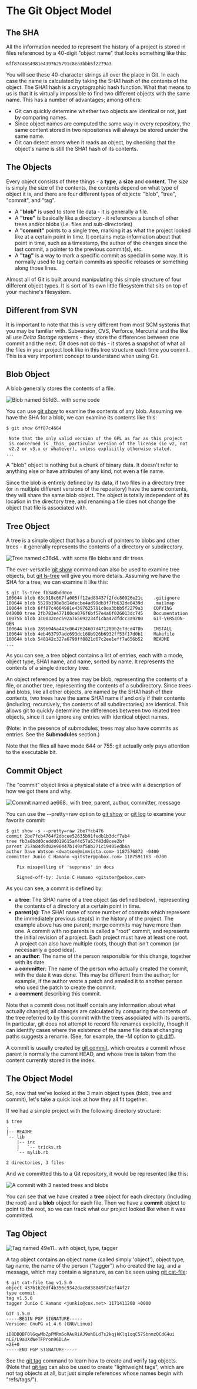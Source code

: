 # The Git Object Model

## The SHA

All the information needed to represent the history of a
project is stored in files referenced by a 40-digit "object name" that
looks something like this:

    6ff87c4664981e4397625791c8ea3bbb5f2279a3

You will see these 40-character strings all over the place in Git.
In each case the name is calculated by taking the SHA1 hash of the
contents of the object.  The SHA1 hash is a cryptographic hash function.
What that means to us is that it is virtually impossible to find two different
objects with the same name.  This has a number of advantages; among
others:

- Git can quickly determine whether two objects are identical or not,
  just by comparing names.
- Since object names are computed the same way in every repository, the
  same content stored in two repositories will always be stored under
  the same name.
- Git can detect errors when it reads an object, by checking that the
  object's name is still the SHA1 hash of its contents.

## The Objects

Every object consists of three things - a **type**, a **size** and **content**.
The _size_ is simply the size of the contents, the contents depend on what
type of object it is, and there are four different types of objects:
"blob", "tree", "commit", and "tag".

- A **"blob"** is used to store file data - it is generally a file.
- A **"tree"** is basically like a directory - it references a bunch of
    other trees and/or blobs (i.e. files and sub-directories)
- A **"commit"** points to a single tree, marking it as what the project
    looked like at a certain point in time.  It contains meta-information
    about that point in time, such as a timestamp, the author of the changes
    since the last commit, a pointer to the previous commit(s), etc.
- A **"tag"** is a way to mark a specific commit as special in some way.  It
    is normally used to tag certain commits as specific releases or something
    along those lines.

Almost all of Git is built around manipulating this simple structure of four
different object types.  It is sort of its own little filesystem that sits
on top of your machine's filesystem.

## Different from SVN

It is important to note that this is very different from most SCM systems
that you may be familiar with.  Subversion, CVS, Perforce, Mercurial and the
like all use _Delta Storage_ systems - they store the differences between one
commit and the next.  Git does not do this - it stores a snapshot of what all
the files in your project look like in this tree structure each time you
commit. This is a very important concept to understand when using Git.

## Blob Object

A blob generally stores the contents of a file.

![Blob named 5b1d3.. with some code](../figure/object-blob.png)

You can use [git show](https://git-scm.com/docs/git-show) to examine the
contents of any blob.
Assuming we have the SHA for a blob, we can examine its contents like this:

    $ git show 6ff87c4664

     Note that the only valid version of the GPL as far as this project
     is concerned is _this_ particular version of the license (ie v2, not
     v2.2 or v3.x or whatever), unless explicitly otherwise stated.
    ...

A "blob" object is nothing but a chunk of binary data.  It doesn't refer
to anything else or have attributes of any kind, not even a file name.

Since the blob is entirely defined by its data, if two files in a
directory tree (or in multiple different versions of the repository)
have the same contents, they will share the same blob object. The object
is totally independent of its location in the directory tree, and
renaming a file does not change the object that file is associated with.

## Tree Object

A tree is a simple object that has a bunch of pointers to blobs and other
trees - it generally represents the contents of a directory or subdirectory.

![Tree named c36d4.. with some file blobs and dir trees](../figure/object-tree.png)

The ever-versatile [git show](https://git-scm.com/docs/git-show) command can
also be used to examine tree objects, but [git ls-tree](https://git-scm.com/docs/git-ls-tree)
will give you more details.
Assuming we have the SHA for a tree, we can examine it like this:

    $ git ls-tree fb3a8bdd0ce
    100644 blob 63c918c667fa005ff12ad89437f2fdc80926e21c    .gitignore
    100644 blob 5529b198e8d14decbe4ad99db3f7fb632de0439d    .mailmap
    100644 blob 6ff87c4664981e4397625791c8ea3bbb5f2279a3    COPYING
    040000 tree 2fb783e477100ce076f6bf57e4a6f026013dc745    Documentation
    100755 blob 3c0032cec592a765692234f1cba47dfdcc3a9200    GIT-VERSION-GEN
    100644 blob 289b046a443c0647624607d471289b2c7dcd470b    INSTALL
    100644 blob 4eb463797adc693dc168b926b6932ff53f17d0b1    Makefile
    100644 blob 548142c327a6790ff8821d67c2ee1eff7a656b52    README
    ...

As you can see, a tree object contains a list of entries, each with a
mode, object type, SHA1 name, and name, sorted by name.  It represents
the contents of a single directory tree.

An object referenced by a tree may be blob, representing the contents of a
file, or another tree, representing the contents of a subdirectory.  Since
trees and blobs, like all other objects, are named by the SHA1 hash of their
contents, two trees have the same SHA1 name if and only if their contents
(including, recursively, the contents of all subdirectories) are identical.
This allows git to quickly determine the differences between two related tree
objects, since it can ignore any entries with identical object names.

(Note: in the presence of submodules, trees may also have commits as
entries.  See the **Submodules** section.)

Note that the files all have mode 644 or 755: git actually only pays
attention to the executable bit.

## Commit Object

The "commit" object links a physical state of a tree with a description
of how we got there and why.

![Commit named ae668.. with tree, parent, author, committer, message](../figure/object-commit.png)

You can use the --pretty=raw option to [git show](https://git-scm.com/docs/git-show)
or [git log](https://git-scm.com/docs/git-log) to examine your favorite commit:

    $ git show -s --pretty=raw 2be7fcb476
    commit 2be7fcb4764f2dbcee52635b91fedb1b3dcf7ab4
    tree fb3a8bdd0ceddd019615af4d57a53f43d8cee2bf
    parent 257a84d9d02e90447b149af58b271c19405edb6a
    author Dave Watson <dwatson@mimvista.com> 1187576872 -0400
    committer Junio C Hamano <gitster@pobox.com> 1187591163 -0700

        Fix misspelling of 'suppress' in docs

        Signed-off-by: Junio C Hamano <gitster@pobox.com>

As you can see, a commit is defined by:

- a **tree**: The SHA1 name of a tree object (as defined below), representing
  the contents of a directory at a certain point in time.
- **parent(s)**: The SHA1 name of some number of commits which represent the
  immediately previous step(s) in the history of the project.  The
  example above has one parent; merge commits may have more than
  one.  A commit with no parents is called a "root" commit, and
  represents the initial revision of a project.  Each project must have
  at least one root.  A project can also have multiple roots, though
  that isn't common (or necessarily a good idea).
- an **author**: The name of the person responsible for this change, together
  with its date.
- a **committer**: The name of the person who actually created the commit,
  with the date it was done.  This may be different from the author; for
  example, if the author wrote a patch and emailed it to another person who
  used the patch to create the commit.
- a **comment** describing this commit.

Note that a commit does not itself contain any information about what
actually changed; all changes are calculated by comparing the contents
of the tree referred to by this commit with the trees associated with
its parents.  In particular, git does not attempt to record file renames
explicitly, though it can identify cases where the existence of the same
file data at changing paths suggests a rename.  (See, for example, the
-M option to [git diff](https://git-scm.com/docs/git-diff)).

A commit is usually created by [git commit](https://git-scm.com/docs/git-commit),
which creates a commit whose parent is normally the current HEAD, and whose
tree is taken from the content currently stored in the index.

## The Object Model

So, now that we've looked at the 3 main object types (blob, tree and commit),
let's take a quick look at how they all fit together.

If we had a simple project with the following directory structure:

    $ tree
    .
    |-- README
    `-- lib
        |-- inc
        |   `-- tricks.rb
        `-- mylib.rb

    2 directories, 3 files

And we committed this to a Git repository, it would be represented like this:

![A commit with 3 nested trees and blobs](../figure/objects-example.png)

You can see that we have created a **tree** object for each directory
(including the root) and a **blob** object for each file. Then we have a
**commit** object to point to the root, so we can track what our project looked
like when it was committed.

## Tag Object

![Tag named 49e11.. with object, type, tagger](../figure/object-tag.png)

A tag object contains an object name (called simply 'object'), object type,
tag name, the name of the person ("tagger") who created the tag, and a
message, which may contain a signature, as can be seen using
[git cat-file](https://git-scm.com/docs/git-cat-file):

    $ git cat-file tag v1.5.0
    object 437b1b20df4b356c9342dac8d38849f24ef44f27
    type commit
    tag v1.5.0
    tagger Junio C Hamano <junkio@cox.net> 1171411200 +0000

    GIT 1.5.0
    -----BEGIN PGP SIGNATURE-----
    Version: GnuPG v1.4.6 (GNU/Linux)

    iD8DBQBF0lGqwMbZpPMRm5oRAuRiAJ9ohBLd7s2kqjkKlq1qqC57SbnmzQCdG4ui
    nLE/L9aUXdWeTFPron96DLA=
    =2E+0
    -----END PGP SIGNATURE-----

See the [git tag](https://git-scm.com/docs/git-tag) command to learn how to
create and verify tag objects. (Note that [git tag](https://git-scm.com/docs/git-tag)
can also be used to create "lightweight tags", which are not tag objects at all,
but just simple references whose names begin with "refs/tags/").
